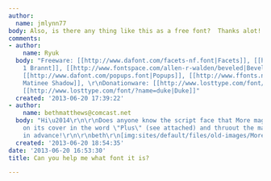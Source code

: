 ```yaml
---
author:
  name: jmlynn77
body: Also, is there any thing like this as a free font?  Thanks alot!!
comments:
- author:
    name: Ryuk
  body: "Freeware: [[http://www.dafont.com/facets-nf.font|Facets]], [[http://www.dafont.com/race1-brannt-ncv.font|Race
    1 Brannt]], [[http://www.fontspace.com/allen-r-walden/beveled|Beveled]], [[http://www.fontspace.com/rafael-dinner/argentum|Argentum]],
    [[http://www.dafont.com/popups.font|Popups]], [[http://www.ffonts.net/Wednesday-Matinee-Shadow.font|Wednesday
    Matinee Shadow]], \r\nDonationware: [[http://www.losttype.com/font/?name=sullivan|Sullivan]],
    [[http://www.losttype.com/font/?name=duke|Duke]]"
  created: '2013-06-20 17:39:22'
- author:
    name: bethmatthews@comcast.net
  body: "Hi\u2014\r\n\r\nDoes anyone know the script face that More magazine uses
    on its cover in the word \"Plus\" (see attached) and thruout the mag?\r\n\r\nthanks
    in advance!\r\n\r\nbeth\r\n[img:sites/default/files/old-images/MoreTYPE_6113.jpg]"
  created: '2013-06-20 18:54:35'
date: '2013-06-20 16:53:30'
title: Can you help me what font it is?

---
```

